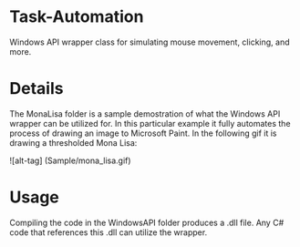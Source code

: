 # Task-Automation

Windows API wrapper class for simulating mouse movement, clicking, and more.

# Details

The MonaLisa folder is a sample demostration of what the Windows API wrapper can be utilized for. In this particular example it fully automates the process of drawing an image to Microsoft Paint. In the following gif it is drawing a thresholded Mona Lisa:

![alt-tag] (Sample/mona_lisa.gif)

# Usage

Compiling the code in the WindowsAPI folder produces a .dll file. Any C# code that references this .dll can utilize the wrapper.
